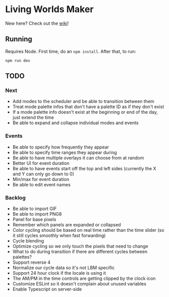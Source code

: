 # Living Worlds Maker

New here? Check out the [wiki](https://github.com/pixfabrik/magrathea/wiki)!

## Running

Requires Node. First time, do an `npm install`. After that, to run:

`npm run dev`

## TODO

### Next

- Add modes to the scheduler and be able to transition between them
- Treat mode palette infos that don't have a palette ID as if they don't exist
- If a mode palette info doesn't exist at the beginning or end of the day, just extend the time
- Be able to expand and collapse individual modes and events

### Events

- Be able to specify how frequently they appear
- Be able to specify time ranges they appear during
- Be able to have multiple overlays it can choose from at random
- Better UI for event duration
- Be able to have events start off the top and left sides (currently the X and Y can only go down to 0)
- Min/max for event duration
- Be able to edit event names

### Backlog

- Be able to import GIF
- Be able to import PNG8
- Panel for base pixels
- Remember which panels are expanded or collapsed
- Color cycling should be based on real time rather than the time slider (so it still cycles smoothly when fast forwarding)
- Cycle blending
- Optimize cycling so we only touch the pixels that need to change
- What to do during transition if there are different cycles between palettes?
- Support reverse 4
- Normalize our cycle data so it's not LBM specific
- Support 24 hour clock if the locale is using it
- The AM/PM in the time controls are getting clipped by the clock icon
- Customize ESLint so it doesn't complain about unused variables
- Enable Typescript on server-side
